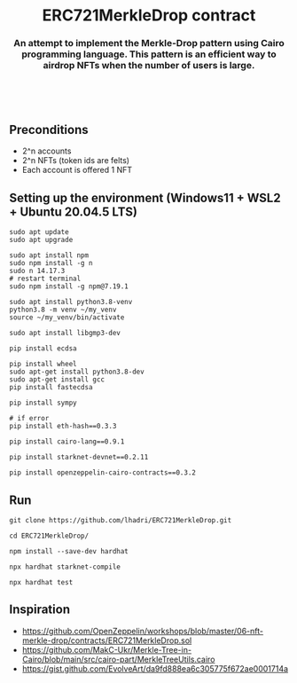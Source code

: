 <div align="center">
  <h1 align="center">ERC721MerkleDrop contract</h1>  
  <h3 align="center">An attempt to implement the Merkle-Drop pattern using Cairo programming language. This pattern is an efficient way to airdrop NFTs when the number of users is large.</h3>
</div>

<p>&nbsp;</p>
<p>&nbsp;</p>



## Preconditions

- 2^n accounts
- 2^n NFTs (token ids are felts)
- Each account is offered 1 NFT


## Setting up the environment (Windows11 + WSL2 + Ubuntu 20.04.5 LTS)

```shell
sudo apt update
sudo apt upgrade
```
```shell
sudo apt install npm
sudo npm install -g n
sudo n 14.17.3
# restart terminal
sudo npm install -g npm@7.19.1
```
```shell
sudo apt install python3.8-venv
python3.8 -m venv ~/my_venv
source ~/my_venv/bin/activate
```
```shell
sudo apt install libgmp3-dev
```
```shell
pip install ecdsa
```
```shell
pip install wheel
sudo apt-get install python3.8-dev
sudo apt-get install gcc
pip install fastecdsa
```
```shell
pip install sympy
```
```shell
# if error
pip install eth-hash==0.3.3
```
```shell
pip install cairo-lang==0.9.1
```
```shell
pip install starknet-devnet==0.2.11
```
```shell
pip install openzeppelin-cairo-contracts==0.3.2
```


## Run

```shell
git clone https://github.com/lhadri/ERC721MerkleDrop.git
```
```shell
cd ERC721MerkleDrop/
```
```shell
npm install --save-dev hardhat
```
```shell
npx hardhat starknet-compile
```
```shell
npx hardhat test
```


## Inspiration

- https://github.com/OpenZeppelin/workshops/blob/master/06-nft-merkle-drop/contracts/ERC721MerkleDrop.sol
- https://github.com/MakC-Ukr/Merkle-Tree-in-Cairo/blob/main/src/cairo-part/MerkleTreeUtils.cairo
- https://gist.github.com/EvolveArt/da9fd888ea6c305775f672ae0001714a
